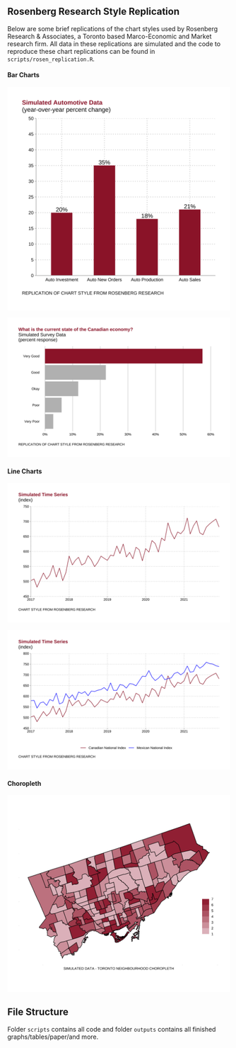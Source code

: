 ## Rosenberg Research Style Replication

Below are some brief replications of the chart styles used by Rosenberg Research & Associates, a Toronto based Marco-Economic and Market research firm. All data in these replications are simulated and the code to reproduce these chart replications can be found in `scripts/rosen_replication.R`.

#### Bar Charts

![A Bar Chart](outputs/barplot1.png)

![A Second Bar Chart](outputs/barplot2.png)

#### Line Charts

![A Line Chart](outputs/timeseries1.png)

![A Second Line Chart](outputs/timeseries2.png)

#### Choropleth

![A Choropleth](outputs/choropleth.png)

## File Structure
Folder `scripts` contains all code and folder `outputs` contains all finished graphs/tables/paper/and more.
